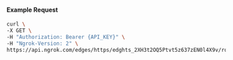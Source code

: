 <!-- Code generated for API Clients. DO NOT EDIT. -->

#### Example Request

```bash
curl \
-X GET \
-H "Authorization: Bearer {API_KEY}" \
-H "Ngrok-Version: 2" \
https://api.ngrok.com/edges/https/edghts_2XH3t2OQ5Ptvt5z637zEN0l4X9v/routes/edghtsrt_2XH3t4HuGPWBh2Q7dHf8ZwvVNCZ/webhook_verification
```
